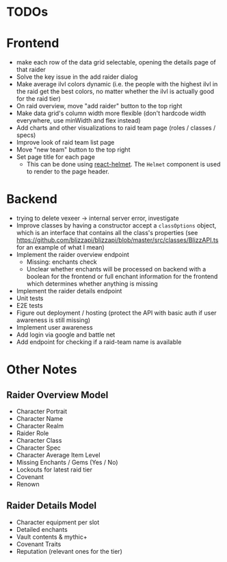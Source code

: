 # TODOs

# Frontend

- make each row of the data grid selectable, opening the details page of that raider
- Solve the key issue in the add raider dialog
- Make average ilvl colors dynamic (i.e. the people with the highest ilvl in the raid get the best colors, no matter whether the ilvl is actually good for the raid tier)
- On raid overview, move "add raider" button to the top right
- Make data grid's column width more flexible (don't hardcode width everywhere, use minWidth and flex instead)
- Add charts and other visualizations to raid team page (roles / classes / specs)
- Improve look of raid team list page
- Move "new team" button to the top right
- Set page title for each page
    - This can be done using [react-helmet](https://github.com/nfl/react-helmet). The `Helmet` component is used to render to the page header.

# Backend

- trying to delete vexeer -> internal server error, investigate
- Improve classes by having a constructor accept a `classOptions` object, which is an interface that contains all the class's properties (see https://github.com/blizzapi/blizzapi/blob/master/src/classes/BlizzAPI.ts for an example of what I mean)
- Implement the raider overview endpoint
    - Missing: enchants check
    - Unclear whether enchants will be processed on backend with a boolean for the frontend or full enchant information for the frontend which determines whether anything is missing
- Implement the raider details endpoint
- Unit tests
- E2E tests
- Figure out deployment / hosting (protect the API with basic auth if user awareness is still missing)
- Implement user awareness
- Add login via google and battle net
- Add endpoint for checking if a raid-team name is available

# Other Notes

## Raider Overview Model

- Character Portrait
- Character Name
- Character Realm
- Raider Role
- Character Class
- Character Spec
- Character Average Item Level
- Missing Enchants / Gems (Yes / No)
- Lockouts for latest raid tier
- Covenant
- Renown

## Raider Details Model

- Character equipment per slot
- Detailed enchants
- Vault contents & mythic+
- Covenant Traits
- Reputation (relevant ones for the tier)